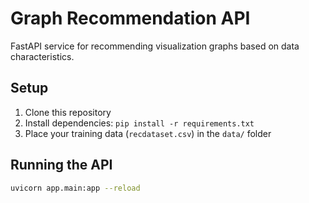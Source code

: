 # Graph Recommendation API

FastAPI service for recommending visualization graphs based on data characteristics.

## Setup

1. Clone this repository
2. Install dependencies: `pip install -r requirements.txt`
3. Place your training data (`recdataset.csv`) in the `data/` folder

## Running the API

```bash
uvicorn app.main:app --reload